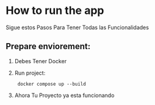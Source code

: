 # How to run the app

Sigue estos Pasos Para Tener Todas las Funcionalidades

## Prepare enviorement:

1. Debes Tener Docker
2. Run project:

        docker compose up --build 


4. Ahora Tu Proyecto ya esta funcionando

